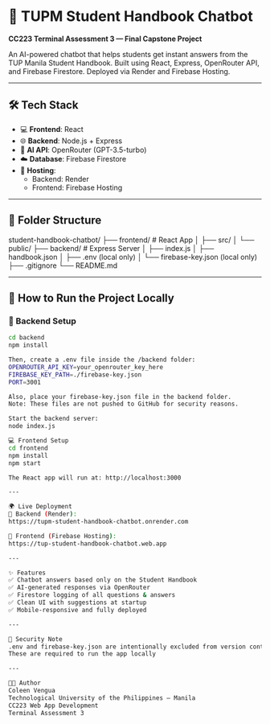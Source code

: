 # 📘 TUPM Student Handbook Chatbot  
**CC223 Terminal Assessment 3 — Final Capstone Project**

An AI-powered chatbot that helps students get instant answers from the TUP Manila Student Handbook. Built using React, Express, OpenRouter API, and Firebase Firestore. Deployed via Render and Firebase Hosting.

---

## 🛠 Tech Stack

- 💻 **Frontend**: React
- 🌐 **Backend**: Node.js + Express
- 🧠 **AI API**: OpenRouter (GPT-3.5-turbo)
- ☁️ **Database**: Firebase Firestore
- 🚀 **Hosting**:  
  - Backend: Render  
  - Frontend: Firebase Hosting

---

## 📁 Folder Structure

student-handbook-chatbot/
├── frontend/ # React App
│ ├── src/
│ └── public/
├── backend/ # Express Server
│ ├── index.js
│ ├── handbook.json
│ ├── .env (local only)
│ └── firebase-key.json (local only)
├── .gitignore
└── README.md

---

## 🚀 How to Run the Project Locally

### 🔧 Backend Setup

```bash
cd backend
npm install

Then, create a .env file inside the /backend folder:
OPENROUTER_API_KEY=your_openrouter_key_here
FIREBASE_KEY_PATH=./firebase-key.json
PORT=3001

Also, place your firebase-key.json file in the backend folder.
Note: These files are not pushed to GitHub for security reasons.

Start the backend server:
node index.js

💻 Frontend Setup
cd frontend
npm install
npm start

The React app will run at: http://localhost:3000

---

🌍 Live Deployment
🔗 Backend (Render):
https://tupm-student-handbook-chatbot.onrender.com

🔗 Frontend (Firebase Hosting):
https://tup-student-handbook-chatbot.web.app

---

✨ Features
✅ Chatbot answers based only on the Student Handbook
✅ AI-generated responses via OpenRouter
✅ Firestore logging of all questions & answers
✅ Clean UI with suggestions at startup
✅ Mobile-responsive and fully deployed

---

🔐 Security Note
.env and firebase-key.json are intentionally excluded from version control
These are required to run the app locally

---

👩‍💻 Author
Coleen Vengua
Technological University of the Philippines – Manila
CC223 Web App Development
Terminal Assessment 3


